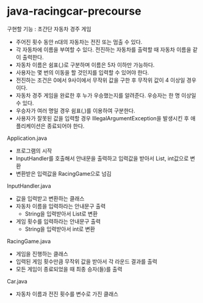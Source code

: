# java-racingcar-precourse

구현할 기능 : 초간단 자동차 경주 게임

- 주어진 횟수 동안 n대의 자동차는 전진 또는 멈출 수 있다.
- 각 자동차에 이름을 부여할 수 있다. 전진하는 자동차를 출력할 때 자동차 이름을 같이 출력한다.
- 자동차 이름은 쉼표(,)로 구분하며 이름은 5자 이하만 가능하다.
- 사용자는 몇 번의 이동을 할 것인지를 입력할 수 있어야 한다.
- 전진하는 조건은 0에서 9사이에서 무작위 값을 구한 후 무작위 값이 4 이상일 경우이다.
- 자동차 경주 게임을 완료한 후 누가 우승했는지를 알려준다. 우승자는 한 명 이상일 수 있다.
- 우승자가 여러 명일 경우 쉼표(,)를 이용하여 구분한다.
- 사용자가 잘못된 값을 입력할 경우 IllegalArgumentException을 발생시킨 후 애플리케이션은 종료되어야 한다.


Application.java
- 프로그램의 시작
- InputHandler를 호출해서 안내문을 출력하고 입력값을 받아서 List<Car>, int값으로 변환
- 변환받은 입력값을 RacingGame으로 넘김

InputHandler.java
- 값을 입력받고 변환하는 클래스
- 자동차 이름을 입력하라는 안내문구 출력
    - String을 입력받아서 List<Car>로 변환
- 게임 횟수를 입력하라는 안내문구 출력
    - String을 입력받아서 int로 변환

RacingGame.java
- 게임을 진행하는 클래스
- 입력된 게임 횟수만큼 무작위 값을 받아서 각 라운드 결과를 출력
- 모든 게임이 종료되었을 때 최종 승자(들)를 출력

Car.java
- 자동차 이름과 전진 횟수를 변수로 가진 클래스